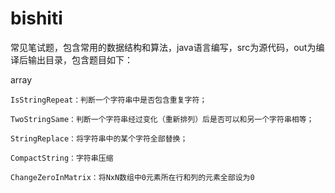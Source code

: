 # bishiti
常见笔试题，包含常用的数据结构和算法，java语言编写，src为源代码，out为编译后输出目录，包含题目如下：

array

    IsStringRepeat：判断一个字符串中是否包含重复字符；
    
    TwoStringSame：判断一个字符串经过变化（重新排列）后是否可以和另一个字符串相等；
    
    StringReplace：将字符串中的某个字符全部替换；
    
    CompactString：字符串压缩
    
    ChangeZeroInMatrix：将NxN数组中0元素所在行和列的元素全部设为0
    
    